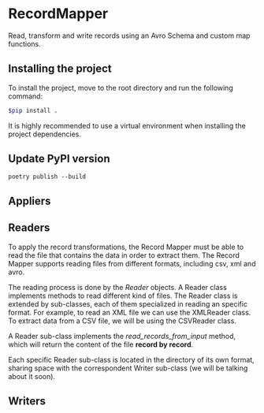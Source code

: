 # RecordMapper
Read, transform and write records using an Avro Schema and custom map functions.

## Installing the project

To install the project, move to the root directory and run the following command:

```bash
$pip install .
```

It is highly recommended to use a virtual environment when installing the project dependencies.

## Update PyPI version

    poetry publish --build
 
## Appliers

## Readers

To apply the record transformations, the Record Mapper must be able to read the file that
contains the data in order to extract them. The Record Mapper supports reading files from 
different formats, including csv, xml and avro.

The reading process is done by the *Reader* objects. A Reader class implements methods to 
read different kind of files. The Reader class is extended by sub-classes, each of them 
specialized in reading an specific format. For example, to read an XML file we can use the
XMLReader class. To extract data from a CSV file, we will be using the CSVReader class.

A Reader sub-class implements the *read_records_from_input* method, which will return the
content of the file **record by record**.

Each specific Reader sub-class is located in the directory of its own format, sharing space
with the correspondent Writer sub-class (we will be talking about it soon).


## Writers
